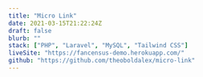```yaml
---
title: "Micro Link"
date: 2021-03-15T21:22:24Z
draft: false
blurb: ""
stack: ["PHP", "Laravel", "MySQL", "Tailwind CSS"]
liveSite: "https://fancensus-demo.herokuapp.com/"
github: "https://github.com/theoboldalex/micro-link"
---
```

